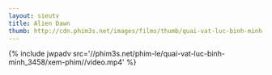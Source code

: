 ```yaml
---
layout: sieutv
title: Alien Dawn
thumb: http://cdn.phim3s.net/images/films/thumb/quai-vat-luc-binh-minh-alien-dawn-2012.jpg
---
```

{% include jwpadv src='//phim3s.net/phim-le/quai-vat-luc-binh-minh_3458/xem-phim//video.mp4' %}
